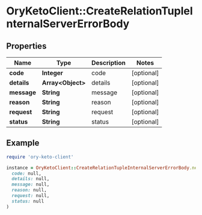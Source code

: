 # OryKetoClient::CreateRelationTupleInternalServerErrorBody

## Properties

| Name | Type | Description | Notes |
| ---- | ---- | ----------- | ----- |
| **code** | **Integer** | code | [optional] |
| **details** | **Array&lt;Object&gt;** | details | [optional] |
| **message** | **String** | message | [optional] |
| **reason** | **String** | reason | [optional] |
| **request** | **String** | request | [optional] |
| **status** | **String** | status | [optional] |

## Example

```ruby
require 'ory-keto-client'

instance = OryKetoClient::CreateRelationTupleInternalServerErrorBody.new(
  code: null,
  details: null,
  message: null,
  reason: null,
  request: null,
  status: null
)
```


